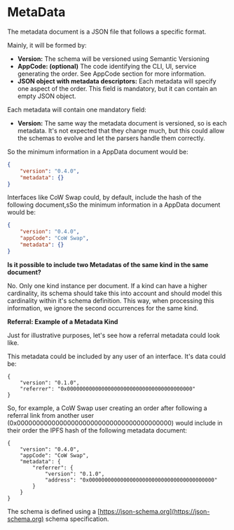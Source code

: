# MetaData

The metadata document is a JSON file that follows a specific format.

Mainly, it will be formed by:

* **Version:** The schema will be versioned using Semantic Versioning
* **AppCode: (optional)** The code identifying the CLI, UI, service generating the order. See AppCode section for more information.
* **JSON object with metadata descriptors:** Each metadata will specify one aspect of the order. This field is mandatory, but it can contain an empty JSON object.

Each metadata will contain one mandatory field:

* **Version:** The same way the metadata document is versioned, so is each metadata. It's not expected that they change much, but this could allow the schemas to evolve and let the parsers handle them correctly.

So the minimum information in a AppData document would be:

```json
{ 
    "version": "0.4.0", 
    "metadata": {} 
}
```

Interfaces like CoW Swap could, by default, include the hash of the following document,sSo the minimum information in a AppData document would be:

```json
{ 
    "version": "0.4.0", 
    "appCode": "CoW Swap", 
    "metadata": {} 
}
```

**Is it possible to include two Metadatas of the same kind in the same document?**

No. Only one kind instance per document. If a kind can have a higher cardinality, its schema should take this into account and should model this cardinality within it's schema definition. This way, when processing this information, we ignore the second occurrences for the same kind.

**Referral: Example of a Metadata Kind**

Just for illustrative purposes, let's see how a referral metadata could look like.

This metadata could be included by any user of an interface. It's data could be:

```
{ 
    "version": "0.1.0",
    "referrer": "0x0000000000000000000000000000000000000000" 
}
```

So, for example, a CoW Swap user creating an order after following a referral link from another user (0x0000000000000000000000000000000000000000) would include in their order the IPFS hash of the following metadata document:

```
{ 
    "version": "0.4.0", 
    "appCode": "CoW Swap", 
    "metadata": { 
        "referrer": { 
            "version": "0.1.0", 
            "address": "0x0000000000000000000000000000000000000000" 
        }  
    } 
}
```

The schema is defined using a [https://json-schema.org](https://json-schema.org) schema specification.
